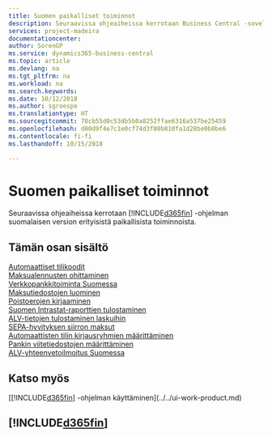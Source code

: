 ```yaml
---
title: Suomen paikalliset toiminnot
description: Seuraavissa ohjeaiheissa kerrotaan Business Central -sovelluksen suomalaisen version paikallisista toiminnoista.
services: project-madeira
documentationcenter: 
author: SorenGP
ms.service: dynamics365-business-central
ms.topic: article
ms.devlang: na
ms.tgt_pltfrm: na
ms.workload: na
ms.search.keywords: 
ms.date: 10/12/2018
ms.author: sgroespe
ms.translationtype: HT
ms.sourcegitcommit: 78cb55d0c53db5b0a8252ffae6316a537be25459
ms.openlocfilehash: d00d9f4e7c1e0cf74d3f80b810fa1d28be0b0be6
ms.contentlocale: fi-fi
ms.lasthandoff: 10/15/2018

---
```

# <a name="finland-local-functionality"></a>Suomen paikalliset toiminnot
Seuraavissa ohjeaiheissa kerrotaan [!INCLUDE[d365fin](../../includes/d365fin_md.md)] -ohjelman suomalaisen version erityisistä paikallisista toiminnoista.  

## <a name="in-this-section"></a>Tämän osan sisältö  
[Automaattiset tilikoodit](automatic-account-codes.md)  
[Maksualennusten ohittaminen](how-to-disregard-payment-discounts.md)  
[Verkkopankkitoiminta Suomessa](electronic-banking-in-finland.md)  
[Maksutiedostojen luominen](how-to-generate-payment-files.md)  
[Poistoerojen kirjaaminen](posting-depreciation-differences.md)  
[Suomen Intrastat-raporttien tulostaminen](how-to-print-finnish-intrastat-reports.md)  
[ALV-tietojen tulostaminen laskuihin](how-to-print-vat-information-on-invoices.md)  
[SEPA-hyvityksen siirron maksut](sepa-credit-transfer-payments.md)  
[Automaattisten tilin kirjausryhmien määrittäminen](how-to-set-up-automatic-account-posting-groups.md)  
[Pankin viitetiedostojen määrittäminen](how-to-set-up-bank-reference-files.md)  
[ALV-yhteenvetoilmoitus Suomessa](vat-vies-declaration-in-finland.md)

## <a name="see-also"></a>Katso myös
[[!INCLUDE[d365fin](../../includes/d365fin_md.md)] -ohjelman käyttäminen](../../ui-work-product.md)     

## [!INCLUDE[d365fin](../../includes/free_trial_md.md)]  

